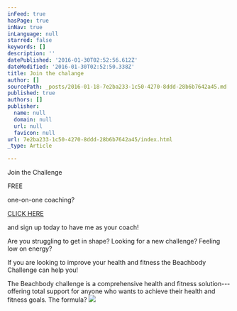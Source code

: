 ```yaml
---
inFeed: true
hasPage: true
inNav: true
inLanguage: null
starred: false
keywords: []
description: ''
datePublished: '2016-01-30T02:52:56.612Z'
dateModified: '2016-01-30T02:52:50.338Z'
title: Join the chalange
author: []
sourcePath: _posts/2016-01-18-7e2ba233-1c50-4270-8ddd-28b6b7642a45.md
published: true
authors: []
publisher:
  name: null
  domain: null
  url: null
  favicon: null
url: 7e2ba233-1c50-4270-8ddd-28b6b7642a45/index.html
_type: Article

---
```

Join the Challenge 

FREE

one-on-one coaching?

[CLICK HERE][0]

and sign up today to have me as your coach!

Are you struggling to get in shape? Looking for a new challenge? Feeling low on energy?

If you are looking to improve your health and fitness the Beachbody Challenge can help you!

The Beachbody challenge is a comprehensive health and fitness solution---offering total support for anyone who wants to achieve their health and fitness goals. The formula?
![](https://s3-us-west-2.amazonaws.com/the-grid-img/p/ee6c495d19461c91d1f10be959400eecdbed6003.jpg)

[0]: https://www.teambeachbody.com/signup/-/signup/free?referringRepId=307761